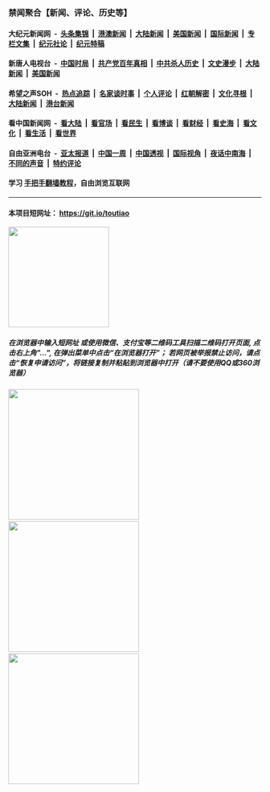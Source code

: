 ### 禁闻聚合【新闻、评论、历史等】

#### 大纪元新闻网 &nbsp;-&nbsp; [头条集锦](indexes/E头条集锦.md?t=02100702) &nbsp;|&nbsp; [港澳新闻](indexes/E港澳新闻.md?t=02100702)  &nbsp;|&nbsp; [大陆新闻](indexes/E大陆新闻.md?t=02100702) &nbsp;|&nbsp; [美国新闻](indexes/E美国新闻.md?t=02100702) &nbsp;|&nbsp; [国际新闻](indexes/E国际新闻.md?t=02100702) &nbsp;|&nbsp; [专栏文集](indexes/E专栏文集.md?t=02100702) &nbsp;|&nbsp; [纪元社论](indexes/E纪元社论.md?t=02100702) &nbsp;|&nbsp; [纪元特稿](indexes/E纪元特稿.md?t=02100702) 

#### 新唐人电视台 &nbsp;-&nbsp; [中国时局](indexes/N中国时局.md?t=02100702) &nbsp;|&nbsp; [共产党百年真相](indexes/N共产党百年真相.md?t=02100702) &nbsp;|&nbsp; [中共杀人历史](indexes/N中共杀人历史.md?t=02100702) &nbsp;|&nbsp; [文史漫步](indexes/N文史漫步.md?t=02100702) &nbsp;|&nbsp; [大陆新闻](indexes/N大陆新闻.md?t=02100702) &nbsp;|&nbsp; [美国新闻](indexes/N美国新闻.md?t=02100702)

#### 希望之声SOH &nbsp;-&nbsp; [热点追踪](indexes/H热点追踪.md?t=02100702) &nbsp;|&nbsp; [名家谈时事](indexes/H名家谈时事.md?t=02100702) &nbsp;|&nbsp; [个人评论](indexes/H个人评论.md?t=02100702)  &nbsp;|&nbsp; [红朝解密](indexes/H红朝解密.md?t=02100702) &nbsp;|&nbsp; [文化寻根](indexes/H文化寻根.md?t=02100702) &nbsp;|&nbsp; [大陆新闻](indexes/H大陆新闻.md?t=02100702) &nbsp;|&nbsp; [港台新闻](indexes/H港台新闻.md?t=02100702)

#### 看中国新闻网 &nbsp;-&nbsp; [看大陆](indexes/S看大陆.md?t=02100702) &nbsp;|&nbsp; [看官场](indexes/S看官场.md?t=02100702) &nbsp;|&nbsp; [看民生](indexes/S看民生.md?t=02100702)  &nbsp;|&nbsp; [看博谈](indexes/S看博谈.md?t=02100702) &nbsp;|&nbsp; [看财经](indexes/S看财经.md?t=02100702) &nbsp;|&nbsp; [看史海](indexes/S看史海.md?t=02100702) &nbsp;|&nbsp; [看文化](indexes/S看文化.md?t=02100702) &nbsp;|&nbsp; [看生活](indexes/S看生活.md?t=02100702) &nbsp;|&nbsp; [看世界](indexes/S看世界.md?t=02100702)

#### 自由亚洲电台 &nbsp;-&nbsp; [亚太报道](indexes/R亚太报道.md?t=02100702) &nbsp;|&nbsp; [中国一周](indexes/R中国一周.md?t=02100702) &nbsp;|&nbsp; [中国透视](indexes/R中国透视.md?t=02100702)  &nbsp;|&nbsp; [国际视角](indexes/R国际视角.md?t=02100702) &nbsp;|&nbsp; [夜话中南海](indexes/R夜话中南海.md?t=02100702) &nbsp;|&nbsp; [不同的声音](indexes/R不同的声音.md?t=02100702) &nbsp;|&nbsp; [特约评论](indexes/R特约评论.md?t=02100702)

#### 学习 [手把手翻墙教程](https://github.com/gfw-breaker/guides/wiki)，自由浏览互联网

----

#### 本项目短网址： https://git.io/toutiao
<img src="https://raw.githubusercontent.com/gfw-breaker/banned-news/master/scripts/img/qr.png" width="200px"/>  

##### 在浏览器中输入短网址 或使用微信、支付宝等二维码工具扫描二维码打开页面, 点击右上角"...", 在弹出菜单中点击“在浏览器打开”； 若网页被举报禁止访问，请点击“恢复申请访问”，将链接复制并粘贴到浏览器中打开（请不要使用QQ或360浏览器）

<img src="https://raw.githubusercontent.com/gfw-breaker/banned-news/master/scripts/img/1.png" width="260px"/> &nbsp; <img src="https://raw.githubusercontent.com/gfw-breaker/banned-news/master/scripts/img/2.png" width="260px"/> &nbsp; <img src="https://raw.githubusercontent.com/gfw-breaker/banned-news/master/scripts/img/3.png" width="260px"/>
